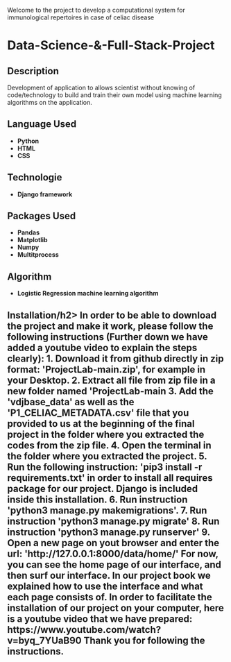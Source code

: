 Welcome to the project to develop a computational system for immunological repertoires in case of celiac disease

<h1>Data-Science-&-Full-Stack-Project</h1>

<h2>Description</h2>
Development of application to allows scientist without knowing of code/technology to build and train their own model using machine learning algorithms on the application.
<br />

<h2>Language Used</h2>

- <b>Python</b>
- <b>HTML</b>
- <b>CSS</b>

<h2>Technologie</h2>

- <b>Django framework</b>

<h2>Packages Used </h2>

- <b>Pandas</b> 
- <b>Matplotlib</b> 
- <b>Numpy</b> 
- <b>Multitprocess</b>

<h2>Algorithm</h2>

- <b>Logistic Regression machine learning algorithm</b> 




<!--
 ```diff
- text in red
+ text in green
! text in orange
# text in gray
@@ text in purple (and bold)@@
```
--!>

<h2>Installation/h2>

In order to be able to download the project and make it work, please follow the following instructions (Further down we have added a youtube video to explain the steps clearly):

  1. Download it from github directly in zip format: 'ProjectLab-main.zip', for example in your Desktop.
  2. Extract all file from zip file in a new folder named 'ProjectLab-main
  3. Add the 'vdjbase_data' as well as the 'P1_CELIAC_METADATA.csv' file that you provided to us at the beginning of the final project in the folder where you extracted the codes from the zip file.
  4. Open the terminal in the folder where you extracted the project.
  5. Run the following instruction: 'pip3 install -r requirements.txt' in order to install all requires package for our project. Django is included inside this installation.
  6. Run instruction 'python3 manage.py makemigrations'.
  7. Run instruction 'python3 manage.py migrate'
  8. Run instruction 'python3 manage.py runserver'
  9. Open a new page on yout browser and enter the url: 'http://127.0.0.1:8000/data/home/'
  
 For now, you can see the home page of our interface, and then surf our interface. In our project book we explained how to use the interface and what each page consists of.
  
 In order to facilitate the installation of our project on your computer, here is a youtube video that we have prepared: https://www.youtube.com/watch?v=byq_7YUaB90
 
 Thank you for following the instructions. 
